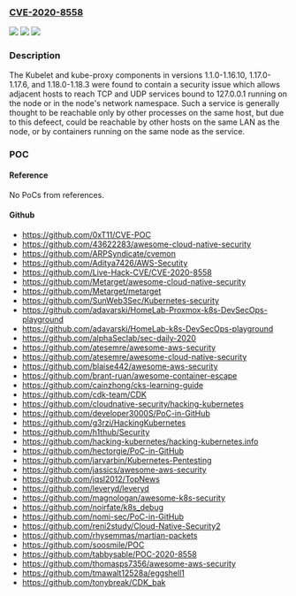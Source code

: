 ### [CVE-2020-8558](https://cve.mitre.org/cgi-bin/cvename.cgi?name=CVE-2020-8558)
![](https://img.shields.io/static/v1?label=Product&message=Kubernetes&color=blue)
![](https://img.shields.io/static/v1?label=Version&message=n%2Fa&color=blue)
![](https://img.shields.io/static/v1?label=Vulnerability&message=CWE-420%20Unprotected%20Alternate%20Channel&color=brighgreen)

### Description

The Kubelet and kube-proxy components in versions 1.1.0-1.16.10, 1.17.0-1.17.6, and 1.18.0-1.18.3 were found to contain a security issue which allows adjacent hosts to reach TCP and UDP services bound to 127.0.0.1 running on the node or in the node's network namespace. Such a service is generally thought to be reachable only by other processes on the same host, but due to this defeect, could be reachable by other hosts on the same LAN as the node, or by containers running on the same node as the service.

### POC

#### Reference
No PoCs from references.

#### Github
- https://github.com/0xT11/CVE-POC
- https://github.com/43622283/awesome-cloud-native-security
- https://github.com/ARPSyndicate/cvemon
- https://github.com/Aditya7426/AWS-Secutity
- https://github.com/Live-Hack-CVE/CVE-2020-8558
- https://github.com/Metarget/awesome-cloud-native-security
- https://github.com/Metarget/metarget
- https://github.com/SunWeb3Sec/Kubernetes-security
- https://github.com/adavarski/HomeLab-Proxmox-k8s-DevSecOps-playground
- https://github.com/adavarski/HomeLab-k8s-DevSecOps-playground
- https://github.com/alphaSeclab/sec-daily-2020
- https://github.com/atesemre/awesome-aws-security
- https://github.com/atesemre/awesome-cloud-native-security
- https://github.com/blaise442/awesome-aws-security
- https://github.com/brant-ruan/awesome-container-escape
- https://github.com/cainzhong/cks-learning-guide
- https://github.com/cdk-team/CDK
- https://github.com/cloudnative-security/hacking-kubernetes
- https://github.com/developer3000S/PoC-in-GitHub
- https://github.com/g3rzi/HackingKubernetes
- https://github.com/h1thub/Security
- https://github.com/hacking-kubernetes/hacking-kubernetes.info
- https://github.com/hectorgie/PoC-in-GitHub
- https://github.com/jarvarbin/Kubernetes-Pentesting
- https://github.com/jassics/awesome-aws-security
- https://github.com/jqsl2012/TopNews
- https://github.com/leveryd/leveryd
- https://github.com/magnologan/awesome-k8s-security
- https://github.com/noirfate/k8s_debug
- https://github.com/nomi-sec/PoC-in-GitHub
- https://github.com/reni2study/Cloud-Native-Security2
- https://github.com/rhysemmas/martian-packets
- https://github.com/soosmile/POC
- https://github.com/tabbysable/POC-2020-8558
- https://github.com/thomasps7356/awesome-aws-security
- https://github.com/tmawalt12528a/eggshell1
- https://github.com/tonybreak/CDK_bak

